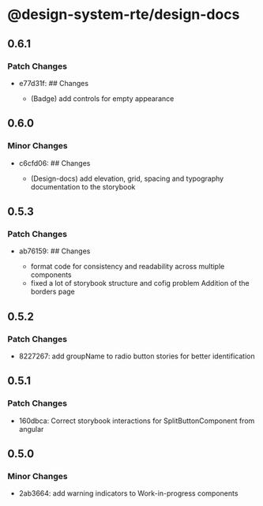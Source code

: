 # @design-system-rte/design-docs

## 0.6.1

### Patch Changes

- e77d31f: ## Changes

  - (Badge) add controls for empty appearance

## 0.6.0

### Minor Changes

- c6cfd06: ## Changes

  - (Design-docs) add elevation, grid, spacing and typography documentation to the storybook

## 0.5.3

### Patch Changes

- ab76159: ## Changes

  - format code for consistency and readability across multiple components
  - fixed a lot of storybook structure and cofig problem Addition of the borders page

## 0.5.2

### Patch Changes

- 8227267: add groupName to radio button stories for better identification

## 0.5.1

### Patch Changes

- 160dbca: Correct storybook interactions for SplitButtonComponent from angular

## 0.5.0

### Minor Changes

- 2ab3664: add warning indicators to Work-in-progress components
